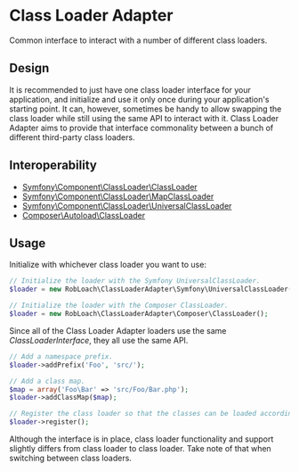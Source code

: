 Class Loader Adapter
====================

Common interface to interact with a number of different class loaders.


Design
------

It is recommended to just have one class loader interface for your application,
and initialize and use it only once during your application's starting point.
It can, however, sometimes be handy to allow swapping the class loader while
still using the same API to interact with it. Class Loader Adapter aims to
provide that interface commonality between a bunch of different third-party
class loaders.


Interoperability
----------------

* [Symfony\Component\ClassLoader\ClassLoader](https://github.com/symfony/ClassLoader/blob/master/ClassLoader.php)
* [Symfony\Component\ClassLoader\MapClassLoader](https://github.com/symfony/ClassLoader/blob/master/MapClassLoader.php)
* [Symfony\Component\ClassLoader\UniversalClassLoader](https://github.com/symfony/ClassLoader/blob/master/UniversalClassLoader.php)
* [Composer\Autoload\ClassLoader](https://github.com/composer/composer/blob/master/src/Composer/Autoload/ClassLoader.php)


Usage
-----

Initialize with whichever class loader you want to use:

```php
// Initialize the loader with the Symfony UniversalClassLoader.
$loader = new RobLoach\ClassLoaderAdapter\Symfony\UniversalClassLoader();

// Initialize the loader with the Composer ClassLoader.
$loader = new RobLoach\ClassLoaderAdapter\Composer\ClassLoader();
```

Since all of the Class Loader Adapter loaders use the same
*ClassLoaderInterface*, they all use the same API.

```php
// Add a namespace prefix.
$loader->addPrefix('Foo', 'src/');

// Add a class map.
$map = array('Foo\Bar' => 'src/Foo/Bar.php');
$loader->addClassMap($map);

// Register the class loader so that the classes can be loaded accordingly.
$loader->register();
```

Although the interface is in place, class loader functionality and support
slightly differs from class loader to class loader. Take note of that when
switching between class loaders.
